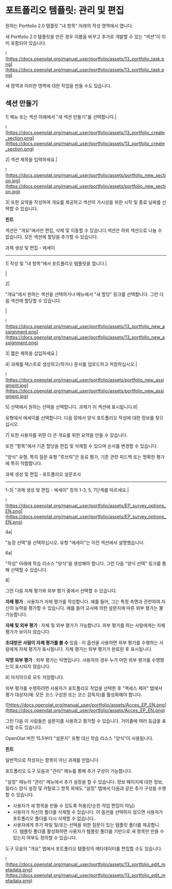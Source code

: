 # 포트폴리오 템플릿: 관리 및 편집

원하는 Portfolio 2.0 템플릿 "내 항목" 아래의 작성 영역에서 엽니다.

새 Portfolio 2.0 템플릿을 만든 경우 이름을 바꾸고 추가로 개발할 수 있는 "섹션"이 이미 포함되어 있습니다.

![https://docs.openolat.org/manual_user/portfolio/assets/13_portfolio_task.png](https://docs.openolat.org/manual_user/portfolio/assets/13_portfolio_task.png)

새 영역과 이러한 영역에 대한 작업을 만들 수도 있습니다.

## 섹션 만들기

1| 메뉴 또는 섹션 아래에서 "새 섹션 만들기"를 선택합니다.|

![https://docs.openolat.org/manual_user/portfolio/assets/13_portfolio_create_section.png](https://docs.openolat.org/manual_user/portfolio/assets/13_portfolio_create_section.png)

2| 섹션 제목을 입력하세요.|

![https://docs.openolat.org/manual_user/portfolio/assets/portfolio_new_section.jpg](https://docs.openolat.org/manual_user/portfolio/assets/portfolio_new_section.jpg)

3| 또한 요약을 작성하여 개요를 제공하고 섹션의 가시성을 위한 시작 및 종료 날짜를 선택할 수 있습니다.

**힌트**

섹션은 "개요"에서만 편집, 삭제 및 이동할 수 있습니다.섹션은 하위 섹션으로 나눌 수 없습니다. 모든 섹션에 할당을 추가할 수 있습니다.

과제 생성 및 편집 - 에세이

---

1| 작성 및 "내 항목"에서 포트폴리오 템플릿을 엽니다.|

|

2|

"개요"에서 원하는 섹션을 선택하거나 메뉴에서 "새 할당" 링크를 선택합니다. 그런 다음 섹션에 할당할 수 있습니다.

|

![https://docs.openolat.org/manual_user/portfolio/assets/13_portfolio_new_assignment.png](https://docs.openolat.org/manual_user/portfolio/assets/13_portfolio_new_assignment.png)

3| 짧은 제목을 삽입하세요.|

4| 과제를 텍스트로 생성하고/하거나 문서를 업로드하고 저장하십시오.|

![https://docs.openolat.org/manual_user/portfolio/assets/portfolio_new_assigment.jpg](https://docs.openolat.org/manual_user/portfolio/assets/portfolio_new_assigment.jpg)

5| 선택에서 원하는 선택을 선택합니다. 과제가 이 섹션에 표시됩니다.6|

유형에서 에세이를 선택합니다. 다음 장에서 양식 포트폴리오 작성에 대한 정보를 찾으십시오.

7| 또한 사용자를 위한 더 큰 개요를 위한 요약을 만들 수 있습니다.

또한 "항목"에서 기존 할당을 편집 및 삭제할 수 있으며 순서를 변경할 수 있습니다.

"양식" 유형, 특히 질문 유형 "루브릭"은 동료 평가, 기준 관련 피드백 또는 명확한 평가에 특히 적합합니다.

과제 생성 및 편집 - 포트폴리오 설문조사

---

1-3| "과제 생성 및 편집 - 에세이" 장의 1-3, 5, 7단계를 따르세요.|

![https://docs.openolat.org/manual_user/portfolio/assets/EP_survey_options_EN.png](https://docs.openolat.org/manual_user/portfolio/assets/EP_survey_options_EN.png)

4a|

"농장 선택"을 선택하십시오. 유형 "에세이"는 이전 섹션에서 설명했습니다.

6a|

"작성" 아래에 학습 리소스 "양식"을 생성해야 합니다. 그런 다음 "양식 선택" 링크를 통해 선택할 수 있습니다.

8|

그런 다음 자체 평가와 외부 평가 중에서 선택할 수 있습니다.

**자체 평가** : 사용자가 자체 평가를 작성합니다. 예를 들어, 그는 특정 측면과 관련하여 자신의 능력을 평가할 수 있습니다. 예를 들어 교사에 의한 설문지에 따른 외부 평가는 불가능합니다.

**자체 및 외부 평가** : 자체 및 외부 평가가 가능합니다. 외부 평가를 하는 사람에게는 자체 평가가 보이지 않습니다.

**초대받은 사람이 자체 평가를 볼 수** 있음 : 이 옵션을 사용하면 외부 평가를 수행하는 사람에게 자체 평가가 표시됩니다. 자체 평가는 외부 평가가 완료된 후 표시됩니다.

**익명 외부 평가** : 외부 평가는 익명입니다. 사용자의 경우 누가 어떤 외부 평가를 수행했는지 표시되지 않습니다.

9| 마지막으로 모두 저장합니다.

외부 평가를 수행하려면 사용자가 포트폴리오 작업을 선택한 후 "액세스 제어" 탭에서 평가 대상자(예: 모든 코스 구성원 또는 코스 감독자)를 활성화해야 합니다.

![https://docs.openolat.org/manual_user/portfolio/assets/Acces_EP_EN.png](https://docs.openolat.org/manual_user/portfolio/assets/Acces_EP_EN.png)

그런 다음 이 사람들은 설문지를 사용하고 평가할 수 있습니다. 거미줄에 여러 등급을 표시할 수도 있습니다.

OpenOlat 버전 15.5부터 "설문지" 유형 대신 학습 리소스 "양식"이 사용됩니다.

**힌트**

일반적으로 작성자는 항목이 아닌 과제를 만듭니다.

포트폴리오 도구 모음과 "관리" 메뉴를 통해 추가 구성이 가능합니다.

"설정" 메뉴의 "관리" 메뉴에서 추가 설정을 할 수 있습니다. 정보 페이지에 대한 정보, 릴리스 양식 설정 및 카탈로그 항목 외에도 "설정" 탭에서 다음과 같은 추가 구성을 수행할 수 있습니다.

- 사용자가 새 항목을 만들 수 있도록 허용(단순한 작업 편집이 아님)
- 사용자가 자신의 폴더를 삭제할 수 있습니다. 이 옵션을 선택하지 않으면 사용자가 포트폴리오 폴더를 다시 삭제할 수 없습니다.
- 사용자에게 추가 파일 및/또는 선택을 위한 질문이 있는 템플릿 폴더를 제공합니다. 템플릿 폴더를 활성화하면 사용자가 템플릿 폴더를 기반으로 새 항목만 만들 수 있는지 여부도 정의할 수 있습니다.

도구 모음의 "개요" 탭에서 포트폴리오 템플릿의 메타데이터를 편집할 수도 있습니다.

![https://docs.openolat.org/manual_user/portfolio/assets/13_portfolio_edit_metadata.png](https://docs.openolat.org/manual_user/portfolio/assets/13_portfolio_edit_metadata.png)